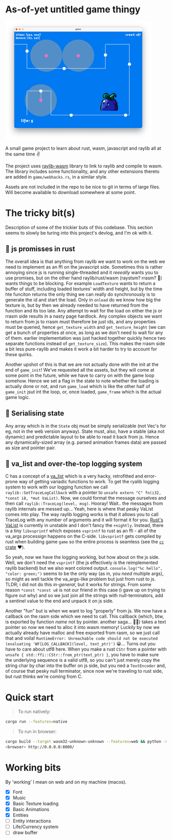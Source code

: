 # As-of-yet untitled game thingy

![screenshot](img/screenshot.png)

A small game project to learn about rust, wasm, javascript and raylib all at the same time ✌️

The project uses [raylib-wasm](https://github.com/rakivo/raylib-wasm) library to link to raylib and compile to wasm. The library includes some functionality, and any other extensions thereto are added in `game/webhacks.rs`, in a similar style.

Assets are not included in the repo to be nice to git in terms of large files. Will become available to download somewhere at some point.

# The tricky bit(s)

Description of some of the trickier buts of this codebase. This section seems to slowly be turing into this project's devlog, and I'm ok with it.

## 🔪 js promisses in rust

The overall idea is that anything from raylib we want to work on the web we need to implement as an ffi on the javascript side. Sometimes this is rather annoying since js is running single-threaded and it *reeeally* wants you to use promises, but on the other hand raylib/rust/wasm (raystsm? rrasm? 🤨) wants things to be blocking. For example `LoadTexture` wants to return a buffer of stuff, including loaded textures' width and height, but by the time hte funciton returns the only thing we can really do synchronously is to generate the id and start the load. Only in `onload` do we know how big the texture is, but by then we already needed to have returned from the function and its too late. Any attempt to wait for the load on either the js or rrasm side results in a nasty page hardlock. Any complex objects we want to return from js to rrasm must therefore be just ids, and any properties must be queried, hence `get_texture_width` and `get_texture_height` (we can get a bunch of properties at once, as long as we don't need to wait for any of them. earlier implementation was just hacked together quickly hence two separate functions instead of `get_texture_size`). This makes the rrasm side a bit less pure-raylib and makes it work a bit harder to try to account for these quirks.

Another upshot of this is that we are not actually done with the init at the end of `game_init`! We've requested all the assets, but they will come at some point in the future, while we have to carry on with the game loop somehow. Hence we set a flag in the state to note whether the loading is actually done or not, and run `game_load` which is like the other half of `game_init` jsut int the loop, or, once loaded, `game_frame` which is the actual game logic.

## 🔪 Serialising state

Any array which is in the `State` obj must be simply serializable (not Vec's for eg, not in the web version anyway). State must, also, have a stable (aka not dynamic) and predictable layout to be able to read it back from js. Hence any dynamically-sized array (e.g. parsed animation frames data) are passed as size and pointer pair.


## 🔪 va_list and over-the-top logging system

C has a concept of a [va_list](https://en.cppreference.com/w/c/variadic/va_list) which is a very hacky, retrofitted and error-prone way of getting variadic functions to work. To get the ryalib logging system to work with our logging function we call `raylib::SetTraceLogCallback` with a pointer to `unsafe extern "C" fn(i32, *const i8, *mut VaList)`. Now, we could format the message ourselves and then call `raylib::TraceLog(level, msg)`. Hooray! Wait.. the messages from raylib internals are messed up... Yeah, here is where that pesky VaList comes into play. The way raylib logging works is that it allows you to call TraceLog with
any number of arguments and it will format it for you. [Rust's VaList](https://doc.rust-lang.org/std/ffi/struct.VaList.html) is currently in unstable and I don't fancy the `+nightly`. Instead, there is a tiny `libvsprintf` which exposes `vsprintf` to rust as an ffi - all of the va_args processign happens on the C-side. `libvsprintf` gets compiled by rust when building game `game` so the entire process is seamless (see the [`cc` crate](https://docs.rs/cc/latest/cc/) ❤️).

So yeah, now we have the logging working, but how about on the js side. Well, we don't need the `vsprintf` (the js effectively *is* the reimplemented raylib backend) but we also want colored output. `console.log("%c hello", "color: green;")` seems to be the only way (as in, you *need* multiple args), so might as well tackle the va_args-like problem but just from rust to js. TLDR; i did not do this *in-general*, but it works for strings. From some reason `*const *const u8` is not our friend in this case (i gave up on trying to figure out why) and so we just join all the strings with null-terminators, add a sentinel value to the end and unpack it on js side.

Another "fun" but is when we want to log "properly" from js. We now have a callback on the rasm side which we need to call. This callback (which, btw, is exported by function *name* not by pointer. another saga... 😮‍💨) takes a text pointer so now we need to alloc it into wasm memory! Luckily by now we actually already have malloc and free exported from rasm, so we just call that and voila! `RuntimeError: Unreachable code should not be executed (evaluating 'WF[LOG_CALLBACK](level, text_ptr)')` 😀... Turns out you have to care about utf8 here. When you make a rust `CStr` from a pointer with `unsafe { std::ffi::CStr::from_ptr(text_ptr) }`, you have to make sure the underlying sequence is a valid utf8, so you can't just merely copy the string char by char into the buffer on js side, but you ned a `TextEncoder` and, of course that pesky null terminator, since now we're traveling to rust side, but rust thinks we're coming from C.

# Quick start

> To run natively:
```sh
cargo run --features=native
```

> To run in browser:
```sh
cargo build --target wasm32-unknown-unknown --features=web && python -m http.server   
<browser> http://0.0.0.0:8000/
```

# Working bits

By 'working' I mean on web and on my machine (macos).

- [x] Font
- [x] Music
- [x] Basic Texture loading
- [x] Basic Animations
- [x] Entities
- [ ] Entity interactions
- [ ] Life/Currency system
- [ ] draw buffer